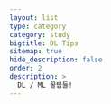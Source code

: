 ```yaml
---
layout: list
type: category
category: study
bigtitle: DL Tips
sitemap: true
hide_description: false
order: 2
description: >
  DL / ML 꿀팁들!
---
```

